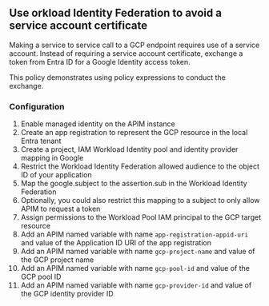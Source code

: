 ## Use orkload Identity Federation to avoid a service account certificate
Making a service to service call to a GCP endpoint requires use of a service account. Instead of requiring a service account certificate, exchange a token from Entra ID for a Google Identity access token. 

This policy demonstrates using policy expressions to conduct the exchange.

### Configuration
1. Enable managed identity on the APIM instance
1. Create an app registration to represent the GCP resource in the local Entra tenant
1. Create a project, IAM Workload Identity pool and identity provider mapping in Google
1. Restrict the Workload Identity Federation allowed audience to the object ID of your application
1. Map the google.subject to the assertion.sub in the Workload Identity Federation
1. Optionally, you could also restrict this mapping to a subject to only allow APIM to request a token
1. Assign permissions to the Workload Pool IAM principal to the GCP target resource
1. Add an APIM named variable with name `app-registration-appid-uri` and value of the Application ID URI of the app registration
1. Add an APIM named variable with name `gcp-project-name` and value of the GCP project name
1. Add an APIM named variable with name `gcp-pool-id` and value of the GCP pool ID
1. Add an APIM named variable with name `gcp-provider-id` and value of the GCP identity provider ID